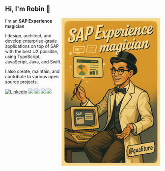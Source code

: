 ## Hi, I'm Robin 👋
<p>
<img align="right" style="float: right; width: 320px;" src="banner.png">

I'm an **SAP Experience magician**

I design, architect, and develop enterprise-grade applications on top of SAP with the best UX possible, using TypeScript, JavaScript, Java, and Swift.

I also create, maintain, and contribute to various open source projects.

</p>

<p>
  <a href="https://www.linkedin.com/in/robinvanhethof/" target="_blank"><img src="https://img.shields.io/badge/LinkedIn--_.svg?style=social&logo=linkedin" alt="LinkedIn"></a>
  <a href="https://community.sap.com/t5/technology-blog-posts-by-sap/sap-mentor-spotlight-interview-robin-van-het-hof/ba-p/13495428" target="blank"><img src="https://img.shields.io/badge/SAP-Mentor-yellow"></a>
  <a href="https://www.youtube.com/watch?v=YQGcH4QaAw8"><img src="https://img.shields.io/badge/SAPUI5-Expert-green"></a>
  <a href="https://www.linkedin.com/pulse/my-tesla-runs-neptune-dxp-robin-van-het-hof/"><img src="https://img.shields.io/badge/Low_Code-Evangelist-blue"></a>
  <a href="https://www.linkedin.com/pulse/ctrl-ai-create-how-i-co-developed-my-first-mobile-ios-van-het-hof-w9g4e/"><img src="https://img.shields.io/badge/AI-Advocate-violet"></a>
</p>


<!--
**qualiture/qualiture** is a ✨ _special_ ✨ repository because its `README.md` (this file) appears on your GitHub profile.

Here are some ideas to get you started:

- 🔭 I’m currently working on ...
- 🌱 I’m currently learning ...
- 👯 I’m looking to collaborate on ...
- 🤔 I’m looking for help with ...
- 💬 Ask me about ...
- 📫 How to reach me: ...
- 😄 Pronouns: ...
- ⚡ Fun fact: ...
-->
